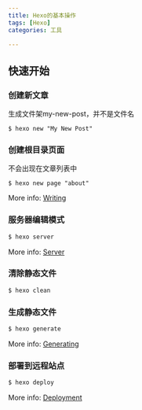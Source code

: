 ```yaml
---
title: Hexo的基本操作
tags: [Hexo]
categories: 工具 

---
```

## 快速开始

### 创建新文章
生成文件架my-new-post，并不是文件名
``` 
$ hexo new "My New Post"
```

### 创建根目录页面
不会出现在文章列表中
```
$ hexo new page "about"
```

More info: [Writing](https://hexo.io/docs/writing.html)

### 服务器编辑模式

``` bash
$ hexo server
```

More info: [Server](https://hexo.io/docs/server.html)

### 清除静态文件

``` bash
$ hexo clean
```

### 生成静态文件

``` bash
$ hexo generate
```

More info: [Generating](https://hexo.io/docs/generating.html)

### 部署到远程站点

``` bash
$ hexo deploy
```

More info: [Deployment](https://hexo.io/docs/deployment.html)
